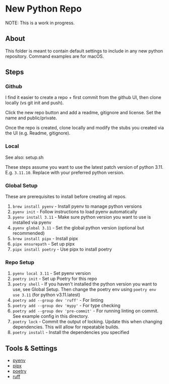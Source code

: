 # New Python Repo

NOTE: This is a work in progress.

## About

This folder is meant to contain default settings to include in any new python repository. Command examples are for macOS.

## Steps

### Github

I find it easier to create a repo + first commit from the github UI, then clone locally (vs git init and push).

Click the new repo button and add a readme, gitignore and license. Set the name and public/private.

Once the repo is created, clone locally and modify the stubs you created via the UI (e.g. Readme, gitignore).

### Local

See also: setup.sh

These steps assume you want to use the latest patch version of python 3.11. E.g. `3.11.10`. Replace with your preferred python version.

### Global Setup

These are prerequisites to install before creating all repos.

1. `brew install pyenv` - Install pyenv to manage python versions
1. `pyenv init` - Follow instructions to load pyenv automatically
1. `pyenv install 3.11` - Make sure python version you want to use is installed via pyenv
1. `pyenv global 3.11` - Set the global python version (optional but recommended)
1. `brew install pipx` - Install pipx
1. `pipx ensurepath` - Set up pipx
1. `pipx install poetry` - Use pipx to install poetry

### Repo Setup

1. `pyenv local 3.11` - Set pyenv version
1. `poetry init` - Set up Poetry for this repo
1. `poetry shell` - If you haven't installed the python version you want to use, see Global Setup. Then change the poetry env using `poetry env use 3.11` (for python v3.11.latest)
1. `poetry add --group dev 'ruff'` - For linting
1. `poetry add --group dev 'mypy'` - For type checking
1. `poetry add --group dev 'pre-commit'` - For running linting on commit. See example config in this directory.
1. `poetry lock` - Commit the output of locking. Update this when changing dependencies. This will allow for repeatable builds.
1. `poetry install` - Install the dependencies you specified

## Tools & Settings

- [pyenv](https://github.com/pyenv/pyenv)
- [pipx](https://pipx.pypa.io/stable/installation/)
- [poetry](https://python-poetry.org/docs/)
- [ruff](https://docs.astral.sh/ruff/)
